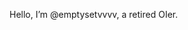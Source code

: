 Hello, I’m @emptysetvvvv, a retired OIer.

<!---
emptysetvvvv/emptysetvvvv is a ✨ special ✨ repository because its `README.md` (this file) appears on your GitHub profile.
You can click the Preview link to take a look at your changes.
--->

